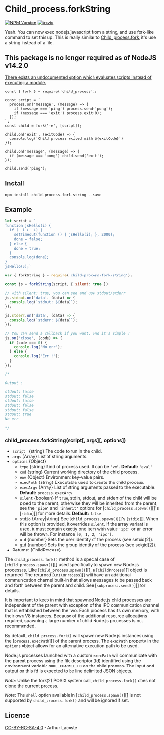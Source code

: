 # Child_process.forkString

[![NPM Version][npm-version]][npm-url]
[![travis][travis-badge]][travis-url]


Yeah. You can now exec nodejs/javascript from a string, and use fork-like command to set this up. This is really similar to [Child_process.fork](https://github.com/nodejs/node/blob/master/doc/api/child_process.md#child_processforkmodulepath-args-options), it's use a string instead of a file.

## This package is no longer required as of NodeJS v14.2.0
[There exists an undocumented option which evaluates scripts instead of executing a module.](https://stackoverflow.com/a/61900145)
```
const { fork } = require('child_process');

const script = `
  process.on('message', (message) => {
    if (message === 'ping') process.send('pong');
    if (message === 'exit') process.exit(0);
  });
`;
const child = fork('-e', [script]);

child.on('exit', (exitCode) => {
  console.log(`Child process exited with ${exitCode}`)
});

child.on('message', (message) => {
  if (message === 'pong') child.send('exit');
});

child.send('ping');
```


## Install

```
npm install child-process-fork-string --save
```
## Example

``` js
let script = `
function jsHello(i) {
  if (--i > -1) {
    setTimeout(function () { jsHello(i); }, 2000);
    done = false;
  } else {
    done = true;
  }
  console.log(done);
}
jsHello(5);`

var { forkString } = require('child-process-fork-string');

const js = forkString(script, { silent: true })

// with silent: true, you can see and use stdout/stderr
js.stdout.on('data', (data) => {
  console.log(`stdout: ${data}`);
});

js.stderr.on('data', (data) => {
  console.log(`stderr: ${data}`);
});

// You can send a callback if you want, and it's simple !
js.on('close', (code) => {
  if (code === 0) {
    console.log('No err');
  } else {
    console.log('Err !');
  }
});

/* 

Output :

stdout: false
stdout: false
stdout: false
stdout: false
stdout: false
stdout: true
No err

*/

```



### child_process.forkString(script[, args][, options])
<!-- YAML
added: v0.5.0
changes:
  - version: v8.0.0
    pr-url: https://github.com/nodejs/node/pull/10866
    description: The `stdio` option can now be a string.
  - version: v6.4.0
    pr-url: https://github.com/nodejs/node/pull/7811
    description: The `stdio` option is supported now.
-->

* `script ` {string} The code to run in the child. 
* `args` {Array} List of string arguments.
* `options` {Object}
  * `type` {string} Kind of process used. It can be `'vm'`.  **Default:** `'eval'`
  * `cwd` {string} Current working directory of the child process.
  * `env` {Object} Environment key-value pairs.
  * `execPath` {string} Executable used to create the child process.
  * `execArgv` {Array} List of string arguments passed to the executable.
    **Default:** `process.execArgv`
  * `silent` {boolean} If `true`, stdin, stdout, and stderr of the child will be
    piped to the parent, otherwise they will be inherited from the parent, see
    the `'pipe'` and `'inherit'` options for [`child_process.spawn()`][]'s
    [`stdio`][] for more details. **Default:** `false`
  * `stdio` {Array|string} See [`child_process.spawn()`][]'s [`stdio`][].
    When this option is provided, it overrides `silent`. If the array variant
    is used, it must contain exactly one item with value `'ipc'` or an error
    will be thrown. For instance `[0, 1, 2, 'ipc']`.
  * `uid` {number} Sets the user identity of the process (see setuid(2)).
  * `gid` {number} Sets the group identity of the process (see setgid(2)).
* Returns: {ChildProcess}

The `child_process.fork()` method is a special case of
[`child_process.spawn()`][] used specifically to spawn new Node.js processes.
Like [`child_process.spawn()`][], a [`ChildProcess`][] object is returned. The returned
[`ChildProcess`][] will have an additional communication channel built-in that
allows messages to be passed back and forth between the parent and child. See
[`subprocess.send()`][] for details.

It is important to keep in mind that spawned Node.js child processes are
independent of the parent with exception of the IPC communication channel
that is established between the two. Each process has its own memory, with
their own V8 instances. Because of the additional resource allocations
required, spawning a large number of child Node.js processes is not
recommended.

By default, `child_process.fork()` will spawn new Node.js instances using the
[`process.execPath`][] of the parent process. The `execPath` property in the
`options` object allows for an alternative execution path to be used.

Node.js processes launched with a custom `execPath` will communicate with the
parent process using the file descriptor (fd) identified using the
environment variable `NODE_CHANNEL_FD` on the child process. The input and
output on this fd is expected to be line delimited JSON objects.

*Note*: Unlike the fork(2) POSIX system call, `child_process.fork()` does
not clone the current process.

*Note*: The `shell` option available in [`child_process.spawn()`][] is not
supported by `child_process.fork()` and will be ignored if set.

## Licence
[CC-BY-NC-SA-4.0](https://creativecommons.org/licenses/by-sa/4.0/) - Arthur Lacoste


[npm-version]:https://img.shields.io/npm/v/child-process-fork-string.svg
[npm-url]: https://npmjs.org/package/child-process-fork-string
[travis-badge]: http://img.shields.io/travis/arthurlacoste/child-process-fork-string.svg
[travis-url]: https://travis-ci.org/arthurlacoste/child-process-fork-string
